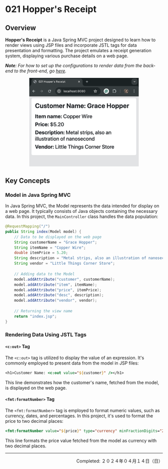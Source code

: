 # 021 Hopper's Receipt

## Overview

**Hopper's Receipt** is a Java Spring MVC project designed to learn how to render views using JSP files and incorporate JSTL tags for data presentation and formatting. The project emulates a receipt generation system, displaying various purchase details on a web page.

_**Note**: For how to set up the configurations to render data from the back-end to the front-end, go [here](../Setting_up_views_in_Java_Spring.md)._

<div align="center">
<img src="./imgs/021-hoppers-receipt-demo.png" width="350px" height="auto">
</div>


## Key Concepts

### Model in Java Spring MVC

In Java Spring MVC, the Model represents the data intended for display on a web page. It typically consists of Java objects containing the necessary data. In this project, the `MainController` class handles the data population:

```java
@RequestMapping("/")
public String index(Model model) {
    // Data to be displayed on the web page
    String customerName = "Grace Hopper";
    String itemName = "Copper Wire";
    double itemPrice = 5.20;
    String description = "Metal strips, also an illustration of nanosecond";
    String vendor = "Little Things Corner Store";
    
    // Adding data to the Model
    model.addAttribute("customer", customerName);
    model.addAttribute("item", itemName);
    model.addAttribute("price", itemPrice);
    model.addAttribute("desc", description);
    model.addAttribute("vendor", vendor);
    
    // Returning the view name
    return "index.jsp";
}
```

### Rendering Data Using JSTL Tags

#### `<c:out>` Tag

The `<c:out>` tag is utilized to display the value of an expression. It's commonly employed to present data from the model in JSP files:

```jsp
<h1>Customer Name: <c:out value="${customer}" /></h1>
```

This line demonstrates how the customer's name, fetched from the model, is displayed on the web page.

#### `<fmt:formatNumber>` Tag

The `<fmt:formatNumber>` tag is employed to format numeric values, such as currency, dates, and percentages. In this project, it's used to format the price to two decimal places:

```jsp
<fmt:formatNumber value="${price}" type="currency" minFractionDigits="2" maxFractionDigits="2" />
```

This line formats the price value fetched from the model as currency with two decimal places.


---
<p align="right">Completed: ２０２４年０４月１４日（日）</p>
